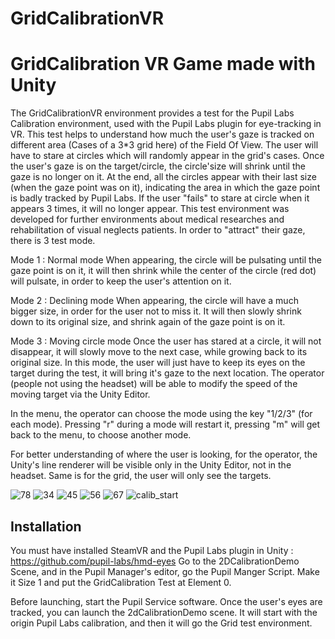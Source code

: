 # GridCalibrationVR
GridCalibration VR Game made with Unity
========

The GridCalibrationVR environment provides a test for the Pupil Labs Calibration environment, used with the Pupil Labs plugin for eye-tracking in VR.
This test helps to understand how much the user's gaze is tracked on different area (Cases of a 3*3 grid here) of the Field Of View. 
The user will have to stare at circles which will randomly appear in the grid's cases. Once the user's gaze is on the target/circle, the circle'size will
shrink until the gaze is no longer on it. At the end, all the circles appear with their last size (when the gaze point was on it), indicating 
the area in which the gaze point is badly tracked by Pupil Labs.
If the user "fails" to stare at circle when it appears 3 times, it will no longer appear.
This test environment was developed for further environments about medical researches and rehabilitation of visual neglects patients.
In order to "attract" their gaze, there is 3 test mode.

Mode 1 : Normal mode
When appearing, the circle will be pulsating until the gaze point is on it, it will then shrink while the center of the circle (red dot)
will pulsate, in order to keep the user's attention on it.

Mode 2 : Declining mode
When appearing, the circle will have a much bigger size, in order for the user not to miss it. It will then slowly shrink down to its
original size, and shrink again of the gaze point is on it.

Mode 3 : Moving circle mode
Once the user has stared at a circle, it will not disappear, it will slowly move to the next case, while growing back to its original size.
In this mode, the user will just have to keep its eyes on the target during the test, it will bring it's gaze to the next location.
The operator (people not using the headset) will be able to modify the speed of the moving target via the Unity Editor.

In the menu, the operator can choose the mode using the key "1/2/3" (for each mode). Pressing "r" during a mode will restart it,
pressing "m" will get back to the menu, to choose another mode.

For better understanding of where the user is looking, for the operator, the Unity's line renderer will be visible only in the Unity Editor,
not in the headset.
Same is for the grid, the user will only see the targets.


![78](https://user-images.githubusercontent.com/3967945/56736733-34687a00-6769-11e9-8f63-9a3baaa2250a.png)
![34](https://user-images.githubusercontent.com/3967945/56736734-34687a00-6769-11e9-9b3e-8ea4453980c4.png)
![45](https://user-images.githubusercontent.com/3967945/56736736-34687a00-6769-11e9-84f7-527411bec79b.png)
![56](https://user-images.githubusercontent.com/3967945/56736737-34687a00-6769-11e9-86ac-84aa474e0c1f.png)
![67](https://user-images.githubusercontent.com/3967945/56736738-34687a00-6769-11e9-81fa-7f3309e31458.png)
![calib_start](https://user-images.githubusercontent.com/3967945/56736752-3fbba580-6769-11e9-853e-f744814c1158.png)



Installation
------------

You must have installed SteamVR and the Pupil Labs plugin in Unity : https://github.com/pupil-labs/hmd-eyes
Go to the 2DCalibrationDemo Scene, and in the Pupil Manager's editor, go the Pupil Manger Script.
Make it Size 1 and put the GridCalibration Test at Element 0.

Before launching, start the Pupil Service software. Once the user's eyes are tracked, you can launch the 2dCalibrationDemo scene.
It will start with the origin Pupil Labs calibration, and then it will go the Grid test environment.

